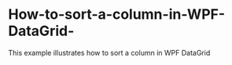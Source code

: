 # How-to-sort-a-column-in-WPF-DataGrid-
This example illustrates how to sort a column in WPF DataGrid
